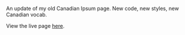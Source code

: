 An update of my old Canadian Ipsum page. New code, new styles, new Canadian vocab.

View the live page <a href="https://jessicadelgrande.com/canadianIpsum/" target="_blank">here</a>.
